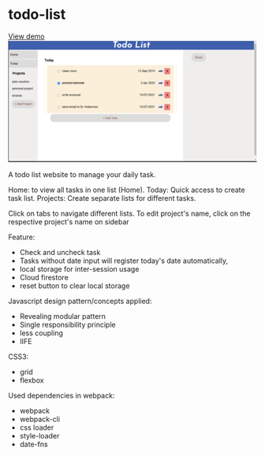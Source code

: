 # todo-list
[View demo](https://yuejiahz.github.io/todo-list/)
![Screenshot](/img/demo-pic.png)

A todo list website to manage your daily task.

Home: to view all tasks in one list (Home).
Today: Quick access to create task list.
Projects: Create separate lists for different tasks.

Click on tabs to navigate different lists.
To edit project's name, click on the respective project's name on sidebar

Feature: 
- Check and uncheck task 
- Tasks without date input will register today's date automatically,
- local storage for inter-session usage
- Cloud firestore
- reset button to clear local storage 

Javascript design pattern/concepts applied:
- Revealing modular pattern
- Single responsibility principle
- less coupling
- IIFE 

CSS3:
- grid
- flexbox

Used dependencies in webpack: 
- webpack
- webpack-cli
- css loader
- style-loader
- date-fns
